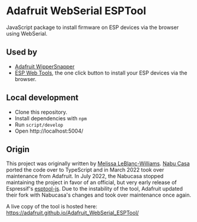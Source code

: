 # Adafruit WebSerial ESPTool

JavaScript package to install firmware on ESP devices via the browser using WebSerial.

## Used by

- [Adafruit WipperSnapper](https://learn.adafruit.com/quickstart-adafruit-io-wippersnapper)
- [ESP Web Tools](https://github.com/esphome/esp-web-tools), the one click button to install your ESP devices via the browser.

## Local development

- Clone this repository.
- Install dependencies with `npm`
- Run `script/develop`
- Open http://localhost:5004/

## Origin

This project was originally written by [Melissa LeBlanc-Williams](https://github.com/makermelissa). [Nabu Casa](https://www.nabucasa.com) ported the code over to TypeScript and in March 2022 took over maintenance from Adafruit. In July 2022, the Nabucasa stopped maintaining the project in favor of an official, but very early release of Espressif's [esptool-js](https://github.com/espressif/esptool-js/). Due to the instability of the tool, Adafruit updated their fork with Nabucasa's changes and took over maintenance once again.


A live copy of the tool is hosted here: https://adafruit.github.io/Adafruit_WebSerial_ESPTool/